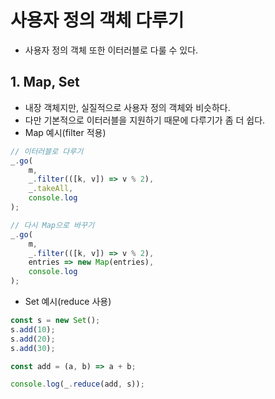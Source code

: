 # 사용자 정의 객체 다루기
- 사용자 정의 객체 또한 이터러블로 다룰 수 있다.

## 1. Map, Set
- 내장 객체지만, 실질적으로 사용자 정의 객체와 비슷하다.
- 다만 기본적으로 이터러블을 지원하기 때문에 다루기가 좀 더 쉽다.
- Map 예시(filter 적용)
```js
// 이터러블로 다루기
_.go(
    m,
    _.filter(([k, v]) => v % 2),
    _.takeAll,
    console.log
);

// 다시 Map으로 바꾸기
_.go(
    m,
    _.filter(([k, v]) => v % 2),
    entries => new Map(entries),
    console.log
);
```

-  Set 예시(reduce 사용)
```js
const s = new Set();
s.add(10);
s.add(20);
s.add(30);

const add = (a, b) => a + b;

console.log(_.reduce(add, s));
```

